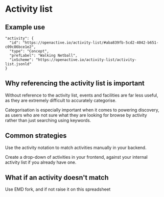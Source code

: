 # Activity list

## Example use

```text
"activity": {
  "id": "https://openactive.io/activity-list/#aba839fb-5cd2-4042-b651-c09c86bce1e2",
  "type": "Concept",
  "prefLabel": "Walking Netball",
  "inScheme": "https://openactive.io/activity-list/activity-list.jsonld"
}
```

## Why referencing the activity list is important

Without reference to the activity list, events and facilities are far less useful, as they are extremely difficult to accurately categorise.

Categorisation is especially important when it comes to powering discovery, as users who are not sure what they are looking for browse by activity rather than just searching using keywords.

## Common strategies

Use the activity notation to match activities manually in your backend.

Create a drop-down of activities in your frontend, against your internal activity list if you already have one.

## What if an activity doesn't match

Use EMD fork, and if not raise it on this spreadsheet


